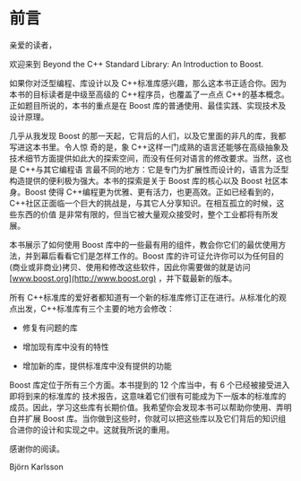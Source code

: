 # 前言

亲爱的读者，

欢迎来到 Beyond the C++ Standard Library: An Introduction to Boost.

如果你对泛型编程、库设计以及 C++标准库感兴趣，那么这本书正适合你。因为本书的目标读者是中级至高级的 C++程序员，也覆盖了一点点 C++的基本概念。正如题目所说的，本书的重点是在 Boost 库的普通使用、最佳实践、实现技术及设计原理。

几乎从我发现 Boost 的那一天起，它背后的人们，以及它里面的非凡的库，我都写进这本书里。令人惊 奇的是，象 C++这样一门成熟的语言还能够在高级抽象及技术细节方面提供如此大的探索空间，而没有任何对语言的修改要求。当然，这也是 C++与其它编程语 言最不同的地方：它是专门为扩展性而设计的，语言为泛型构造提供的便利极为强大。本书的探索是关于 Boost 库的核心以及 Boost 社区本身。Boost 使得 C++编程更为优雅、更有活力，也更高效。正如已经看到的，C++社区正面临一个巨大的挑战是，与其它人分享知识。在相互孤立的时候，这些东西的价值 是非常有限的，但当它被大量观众接受时，整个工业都将有所发展。

本书展示了如何使用 Boost 库中的一些最有用的组件，教会你它们的最优使用方法，并到幕后看看它们是怎样工作的。Boost 库的许可证允许你可以为任何目的(商业或非商业)拷贝、使用和修改这些软件，因此你需要做的就是访问 [www.boost.org](http://www.boost.org) ，并下载最新的版本。

所有 C++标准库的爱好者都知道有一个新的标准库修订正在进行。从标准化的观点出发，C++标准库有三个主要的地方会修改：

*   修复有问题的库

*   增加现有库中没有的特性

*   增加新的库，提供标准库中没有提供的功能

Boost 库定位于所有三个方面。本书提到的 12 个库当中，有 6 个已经被接受进入即将到来的标准库的 技术报告，这意味着它们很有可能成为下一版本的标准库的成员。因此，学习这些库有长期价值。我希望你会发现本书可以帮助你使用、弄明白并扩展 Boost 库。当你做到这些时，你就可以把这些库以及它们背后的知识组合进你的设计和实现之中。这就我所说的重用。

感谢你的阅读。

Björn Karlsson